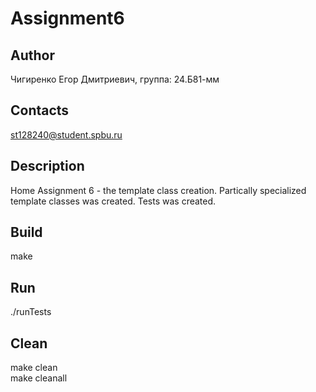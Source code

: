 # Assignment6
## Author
Чигиренко Егор Дмитриевич, группа: 24.Б81-мм
## Contacts
st128240@student.spbu.ru
## Description
Home Assignment 6 - the template class creation. Partically specialized template classes was created. Tests was created.
## Build
make
## Run
./runTests
## Clean
make clean  
make cleanall
